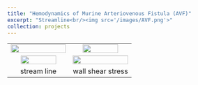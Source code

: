 ```yaml
---
title: "Hemodynamics of Murine Arteriovenous Fistula (AVF)"
excerpt: "Streamline<br/><img src='/images/AVF.png'>"
collection: projects
---
```


<table>
 <tr align="center">
    <td width="50%"><img src="https://github.com/user-attachments/assets/3a3c2692-180b-47a2-a5b3-591b5ad83843" width="100%"></td>    
    <td width="50%"><img src="https://github.com/user-attachments/assets/2d010b06-603f-4d30-b598-339a00f668ea" width="80%"></td>
 </tr>
 <tr align="center">
    <td width="50%"><img src="https://github.com/user-attachments/assets/a0ca8f72-06df-449f-9c7b-d049e13a7920" width="80%"></td>
    <td width="50%"><img src="https://github.com/user-attachments/assets/fdad203b-b402-4886-9a1b-07037095a157" width="100%"></td>
 </tr> 
 <tr align="center">
   <td width="50%">stream line</td>
   <td width="50%">wall shear stress</td>   
 </tr>
</table>

